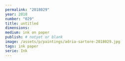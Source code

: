 ```yaml
---
permalink: "2018029"
year: 2018
number: "029"
title: untitled
dimensions:
medium: ink on paper
publish: # notyet or blank
image: /assets/p/paintings/adria-sartore-2018029.jpg
tags: ink paper
serie: Ink
---
```

